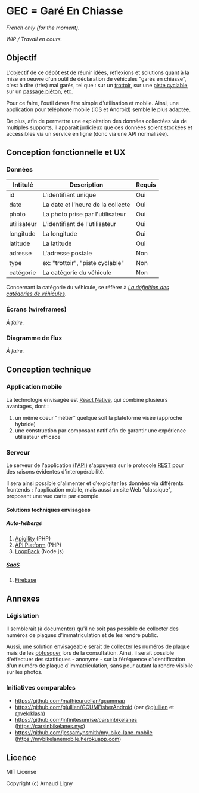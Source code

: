 # GEC = Garé En Chiasse

_French only (for the moment)._

_WIP / Travail en cours._

## Objectif

L'objectif de ce dépôt est de réunir idées, reflexions et solutions quant à la mise en oeuvre d'un outil de déclaration de véhicules "garés en chiasse", c'est à dire (très) mal garés, tel que : sur un [trottoir](https://fr.m.wikipedia.org/wiki/Trottoir), sur une [piste cyclable](https://fr.m.wikipedia.org/wiki/Am%C3%A9nagement_cyclable#Piste_cyclable), sur un [passage piéton](https://fr.m.wikipedia.org/wiki/Passage_pi%C3%A9ton), etc.

Pour ce faire, l'outil devra être simple d'utilisation et mobile.
Ainsi, une application pour téléphone mobile (iOS et Android) semble le plus adaptée.

De plus, afin de permettre une exploitation des données collectées via de multiples supports, il apparait judicieux que ces données soient stockées et accessibles via un service en ligne (donc via une API normalisée).

## Conception fonctionnelle et UX

### Données

| Intitulé   | Description                      | Requis |
|------------|----------------------------------|--------|
| id         | L'identifiant unique             | Oui    |
| date       | La date et l'heure de la collecte| Oui    |
| photo      | La photo prise par l'utilisateur | Oui    |
| utilisateur| L'identifiant de l'utilisateur   | Oui    |
| longitude  | La longitude                     | Oui    |
| latitude   | La latitude                      | Oui    |
| adresse    | L'adresse postale                | Non    |
| type       | ex: "trottoir", "piste cyclable" | Non    |
| catégorie  | La catégorie du véhicule         | Non    |

Concernant la catégorie du véhicule, se référer à [_La définition des catégories de véhicules_](http://www.developpement-durable.gouv.fr/La-definition-des-categories-de,12402.html).

### Écrans (wireframes)

_À faire._

### Diagramme de flux

_À faire._

## Conception technique

### Application mobile

La technologie envisagée est [React Native](https://facebook.github.io/react-native/), qui combine plusieurs avantages, dont :

1. un même coeur "métier" quelque soit la plateforme visée (approche hybride)
2. une construction par composant natif afin de garantir une expérience utilisateur efficace

### Serveur

Le serveur de l'application (l'[API](https://fr.m.wikipedia.org/wiki/Interface_de_programmation)) s'appuyera sur le protocole [REST](https://fr.m.wikipedia.org/wiki/Representational_state_transfer) pour des raisons évidentes d'interopérabilité.

Il sera ainsi possible d'alimenter et d'exploiter les données via différents frontends : l'application mobile, mais aussi un site 
Web "classique", proposant une vue carte par exemple.

#### Solutions techniques envisagées

##### Auto-hébergé

1. [Apigility](https://apigility.org) (PHP)
2. [API Platform](https://api-platform.com) (PHP)
3. [LoopBack](https://loopback.io) (Node.js)

##### [SaaS](http://fr.wikipedia.org/wiki/SaaS)

1. [Firebase](https://firebase.google.com)

## Annexes

### Législation

Il semblerait (à documenter) qu'il ne soit pas possible de collecter des numéros de plaques d'immatriculation et de les rendre public.

Aussi, une solution envisageable serait de collecter les numéros de plaque mais de les [obfusquer](https://fr.wiktionary.org/wiki/obfusquer) lors de la consultation.
Ainsi, il serait possible d'effectuer des statitiques - anonyme - sur la féréquence d'identification d'un numéro de plaque d'immatriculation, sans pour autant la rendre visibile sur les photos.

### Initiatives comparables

* https://github.com/mathieuruellan/gcummap
* https://github.com/glullien/GCUMFisherAndroid (par [@glullien](https://twitter.com/glullien) et [@veloklash](https://twitter.com/veloklash))
* https://github.com/infinitesunrise/carsinbikelanes (https://carsinbikelanes.nyc)
* https://github.com/jessamynsmith/my-bike-lane-mobile (https://mybikelanemobile.herokuapp.com)

## Licence

MIT License

Copyright (c) Arnaud Ligny
